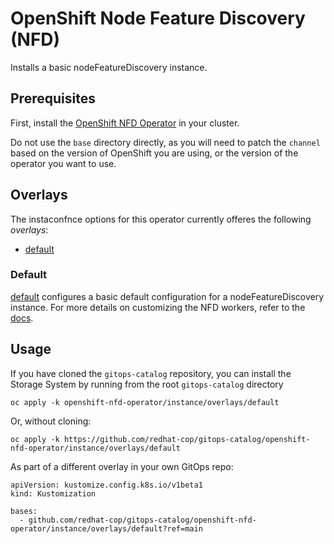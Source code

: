# OpenShift Node Feature Discovery (NFD)

Installs a basic nodeFeatureDiscovery instance.

## Prerequisites

First, install the [OpenShift NFD Operator](../operator) in your cluster.

Do not use the `base` directory directly, as you will need to patch the `channel` based on the version of OpenShift you are using, or the version of the operator you want to use.

## Overlays

The instaconfnce options for this operator currently offeres the following *overlays*:
* [default](overlays/default)

### Default

[default](overlays/default) configures a basic default configuration for a nodeFeatureDiscovery instance.  For more details on customizing the NFD workers, refer to the [docs](https://kubernetes-sigs.github.io/node-feature-discovery/v0.10/advanced/worker-configuration-reference.html).

## Usage

If you have cloned the `gitops-catalog` repository, you can install the Storage System by running from the root `gitops-catalog` directory

```
oc apply -k openshift-nfd-operator/instance/overlays/default
```

Or, without cloning:

```
oc apply -k https://github.com/redhat-cop/gitops-catalog/openshift-nfd-operator/instance/overlays/default
```

As part of a different overlay in your own GitOps repo:

```
apiVersion: kustomize.config.k8s.io/v1beta1
kind: Kustomization

bases:
  - github.com/redhat-cop/gitops-catalog/openshift-nfd-operator/instance/overlays/default?ref=main
```

